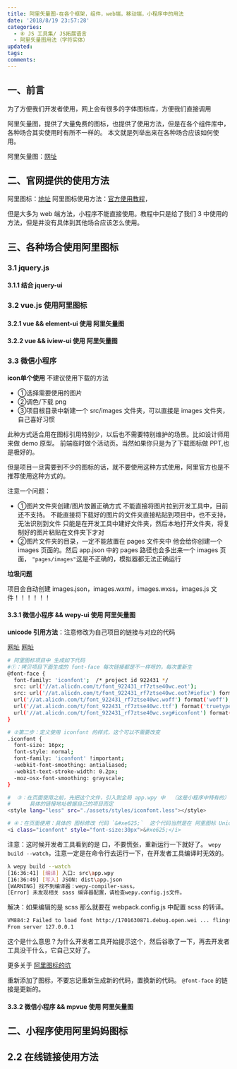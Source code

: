 ```yaml
---
title: 阿里矢量图-在各个框架，组件，web端，移动端，小程序中的用法
date: '2018/8/19 23:57:28'
categories:
  - ⑧ JS 工具集/ JS拓展语言
  - 阿里矢量图用法（字符实体）
updated:
tags:
comments:
---
```


## 一、前言

为了方便我们开发者使用，网上会有很多的字体图标库，方便我们直接调用

阿里矢量图，提供了大量免费的图标，也提供了使用方法，但是在各个组件库中，各种场合其实使用时有所不一样的。
本文就是列举出来在各种场合应该如何使用。

阿里矢量图：[网址](http://www.iconfont.cn)

## 二、官网提供的使用方法

阿里图标：[地址](http://www.iconfont.cn/collections/index?spm=a313x.7781069.1998910419.4&type=1)
阿里图标使用方法：[官方使用教程](http://www.iconfont.cn/help/detail?spm=a313x.7781069.1998910419.d8d11a391&helptype=code)，

但是大多为 web 端方法，小程序不能直接使用。教程中只是给了我们 3 中使用的方法，但是并没有具体到其他场合应该怎么使用。

## 三、各种场合使用阿里图标

### 3.1 jquery.js

#### 3.1.1 结合 jquery-ui

### 3.2 vue.js 使用阿里图标

#### 3.2.1 vue && element-ui 使用 阿里矢量图

#### 3.2.2 vue && iview-ui 使用 阿里矢量图

### 3.3 微信小程序

**icon单个使用** 不建议使用下载的方法

- ①选择需要使用的图片
- ②调色/下载 png
- ③项目根目录中新建一个 src/images 文件夹，可以直接是 images 文件夹，自己喜好习惯

此种方式适合用在图标引用特别少，以后也不需要特别维护的场景。比如设计师用来做 demo 原型。
前端临时做个活动页。当然如果你只是为了下载图标做 PPT,也是极好的。

但是项目一旦需要到不少的图标的话，就不要使用这种方式使用，阿里官方也是不推荐使用这种方式的。

注意一个问题：

- ①图片文件夹创建/图片放置正确方式
    不能直接将图片拉到开发工具中，目前还不支持。
    不能直接将下载好的图片的文件夹直接粘贴到项目中，也不支持，无法识别到文件
    只能是在开发工具中建好文件夹，然后本地打开文件夹，将复制好的图片粘贴在文件夹下才对
- ②图片文件夹的目录，一定不能放置在 pages 文件夹中
    他会给你创建一个 images 页面的。然后 app.json 中的 pages 路径也会多出来一个 images 页面，
    `"pages/images"`这是不正确的，模拟器都无法正确运行

**垃圾问题**

项目会自动创建 images.json，images.wxml，images.wxss，images.js 文件！！！！！！

#### 3.3.1 微信小程序 && wepy-ui 使用 阿里矢量图

**unicode 引用方法**：注意修改为自己项目的链接与对应的代码

[网址](https://blog.csdn.net/Zhooson/article/details/80706791)
[网址](https://www.jianshu.com/p/67bbe4d95a85)

```BASH
# 阿里图标项目中 生成如下代码
#①：拷贝项目下面生成的 font-face 每次链接都是不一样呀的，每次重新生
@font-face {
  font-family: 'iconfont';  /* project id 922431 */
  src: url('//at.alicdn.com/t/font_922431_rf7ztse40wc.eot');
  src: url('//at.alicdn.com/t/font_922431_rf7ztse40wc.eot?#iefix') format('embedded-opentype'),
  url('//at.alicdn.com/t/font_922431_rf7ztse40wc.woff') format('woff'),
  url('//at.alicdn.com/t/font_922431_rf7ztse40wc.ttf') format('truetype'),
  url('//at.alicdn.com/t/font_922431_rf7ztse40wc.svg#iconfont') format('svg');
}

# ②第二步：定义使用 iconfont 的样式，这个可以不需要改变
.iconfont {
  font-size: 16px;
  font-style: normal;
  font-family: 'iconfont' !important;
  -webkit-font-smoothing: antialiased;
  -webkit-text-stroke-width: 0.2px;
  -moz-osx-font-smoothing: grayscale;
}

#  ③：在页面使用之前，先把这个文件，引入到全局 app.wpy 中  （这是小程序中特有的）
#      具体的链接地址根据自己的项目而定
<style lang="less" src="./assets/styles/iconfont.less"></style>

# ④：在页面使用：具体的 图标修改 代码 `&#xe625;`  这个代码当然是在 阿里图标 Unicode 的状态下的。
<i class="iconfont" style="font-size:30px">&#xe625;</i>
```

注意：这时候开发者工具看到的是 口，不要慌张，重新运行一下就好了。 `wepy build --watch`，注意一定是在命令行去运行一下，在开发者工具编译时无效的。

```BASH
λ wepy build --watch
[16:36:41] [编译] 入口: src\app.wpy
[16:36:49] [写入] JSON: dist\app.json
[WARNING] 找不到编译器：wepy-compiler-sass。
[Error] 未发现相关 sass 编译器配置，请检查wepy.config.js文件。
```

解决：如果编辑的是 scss 那么就要在 webpack.config.js 中配置 scss 的转译。

```BASH
VM884:2 Failed to load font http://1701630871.debug.open.wei ... flings-regular.woff : the server responded with a status of 404 (HTTP/1.1 404 Not Found)
From server 127.0.0.1
```

这个是什么意思？为什么开发者工具开始提示这个，然后谷歌了一下，再去开发者工具没干什么，它自己又好了。

更多关于 [阿里图标的坑](http://www.wxapp-union.com/thread-3145-1-1.html)

重新添加了图标，不要忘记重新生成新的代码，置换新的代码。 `@font-face` 的链接是更新的。

#### 3.3.2 微信小程序 && mpvue 使用 阿里矢量图

## 二、小程序使用阿里妈妈图标







## 2.2 在线链接使用方法